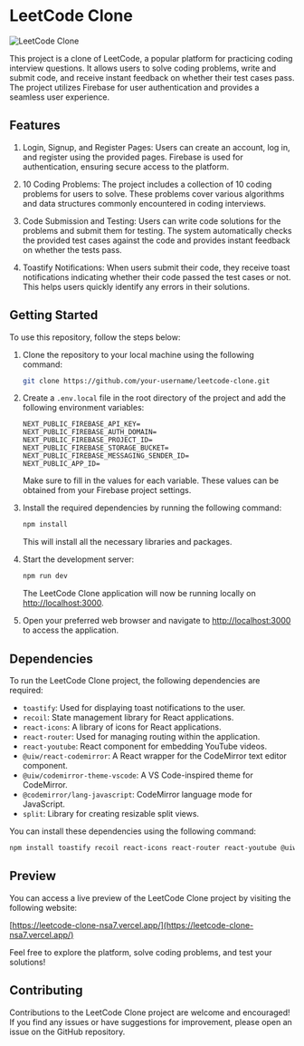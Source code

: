 # LeetCode Clone

![LeetCode Clone](https://github.com/your-username/leetcode-clone/blob/main/leetcode-clone.png)

This project is a clone of LeetCode, a popular platform for practicing coding interview questions. It allows users to solve coding problems, write and submit code, and receive instant feedback on whether their test cases pass. The project utilizes Firebase for user authentication and provides a seamless user experience.

## Features

1. Login, Signup, and Register Pages: Users can create an account, log in, and register using the provided pages. Firebase is used for authentication, ensuring secure access to the platform.

2. 10 Coding Problems: The project includes a collection of 10 coding problems for users to solve. These problems cover various algorithms and data structures commonly encountered in coding interviews.

3. Code Submission and Testing: Users can write code solutions for the problems and submit them for testing. The system automatically checks the provided test cases against the code and provides instant feedback on whether the tests pass.

4. Toastify Notifications: When users submit their code, they receive toast notifications indicating whether their code passed the test cases or not. This helps users quickly identify any errors in their solutions.

## Getting Started

To use this repository, follow the steps below:

1. Clone the repository to your local machine using the following command:

   ```bash
   git clone https://github.com/your-username/leetcode-clone.git
   ```

2. Create a `.env.local` file in the root directory of the project and add the following environment variables:

   ```dotenv
   NEXT_PUBLIC_FIREBASE_API_KEY=
   NEXT_PUBLIC_FIREBASE_AUTH_DOMAIN=
   NEXT_PUBLIC_FIREBASE_PROJECT_ID=
   NEXT_PUBLIC_FIREBASE_STORAGE_BUCKET=
   NEXT_PUBLIC_FIREBASE_MESSAGING_SENDER_ID=
   NEXT_PUBLIC_APP_ID=
   ```

   Make sure to fill in the values for each variable. These values can be obtained from your Firebase project settings.

3. Install the required dependencies by running the following command:

   ```bash
   npm install
   ```

   This will install all the necessary libraries and packages.

4. Start the development server:

   ```bash
   npm run dev
   ```

   The LeetCode Clone application will now be running locally on [http://localhost:3000](http://localhost:3000).

5. Open your preferred web browser and navigate to [http://localhost:3000](http://localhost:3000) to access the application.

## Dependencies

To run the LeetCode Clone project, the following dependencies are required:

- `toastify`: Used for displaying toast notifications to the user.
- `recoil`: State management library for React applications.
- `react-icons`: A library of icons for React applications.
- `react-router`: Used for managing routing within the application.
- `react-youtube`: React component for embedding YouTube videos.
- `@uiw/react-codemirror`: A React wrapper for the CodeMirror text editor component.
- `@uiw/codemirror-theme-vscode`: A VS Code-inspired theme for CodeMirror.
- `@codemirror/lang-javascript`: CodeMirror language mode for JavaScript.
- `split`: Library for creating resizable split views.

You can install these dependencies using the following command:

```bash
npm install toastify recoil react-icons react-router react-youtube @uiw/react-codemirror @uiw/codemirror-theme-vscode @codemirror/lang-javascript split
```

## Preview

You can access a live preview of the LeetCode Clone project by visiting the following website:

[https://leetcode-clone-nsa7.vercel.app/](https://leetcode-clone-nsa7.vercel.app/)

Feel free to explore the platform, solve coding problems, and test your solutions!

## Contributing

Contributions to the LeetCode Clone project are welcome and encouraged! If you find any issues or have suggestions for improvement, please open an issue on the GitHub repository.

